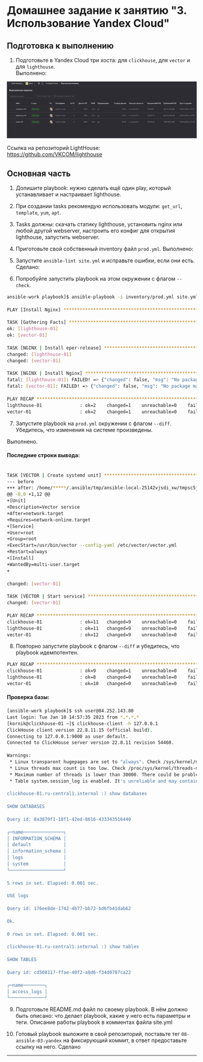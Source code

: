 # Домашнее задание к занятию "3. Использование Yandex Cloud"

## Подготовка к выполнению

1. Подготовьте в Yandex Cloud три хоста: для `clickhouse`, для `vector` и для `lighthouse`.     
Выполнено:  
 
![Yandex-vm](img/screen.png)

Ссылка на репозиторий LightHouse: https://github.com/VKCOM/lighthouse

## Основная часть

1. Допишите playbook: нужно сделать ещё один play, который устанавливает и настраивает lighthouse.

2. При создании tasks рекомендую использовать модули: `get_url`, `template`, `yum`, `apt`.
3. Tasks должны: скачать статику lighthouse, установить nginx или любой другой webserver, настроить его конфиг для открытия lighthouse, запустить webserver.

4. Приготовьте свой собственный inventory файл `prod.yml`.
Выполнено:  
5. Запустите `ansible-lint site.yml` и исправьте ошибки, если они есть.
Сделано:    
6. Попробуйте запустить playbook на этом окружении с флагом `--check`.
```bash
ansible-work playbook]$ ansible-playbook -i inventory/prod.yml site.yml --check

PLAY [Install Nginx] *************************************************************************************************************************

TASK [Gathering Facts] ***********************************************************************************************************************
ok: [lighthouse-01]
ok: [vector-01]

TASK [NGINX | Install eper-release] **********************************************************************************************************
changed: [lighthouse-01]
changed: [vector-01]

TASK [NGINX | Install Nginx] *****************************************************************************************************************
fatal: [lighthouse-01]: FAILED! => {"changed": false, "msg": "No package matching 'nginx' found available, installed or updated", "rc": 126, "results": ["No package matching 'nginx' found available, installed or updated"]}
fatal: [vector-01]: FAILED! => {"changed": false, "msg": "No package matching 'nginx' found available, installed or updated", "rc": 126, "results": ["No package matching 'nginx' found available, installed or updated"]}

PLAY RECAP ***********************************************************************************************************************************
lighthouse-01              : ok=2    changed=1    unreachable=0    failed=1    skipped=0    rescued=0    ignored=0
vector-01                  : ok=2    changed=1    unreachable=0    failed=1    skipped=0    rescued=0    ignored=0

```
7. Запустите playbook на `prod.yml` окружении с флагом `--diff`.    
Убедитесь, что изменения на системе произведены.    

Выполнено.  
#### Последние строки вывода:    

```bash

TASK [VECTOR | Create systemd unit] **********************************************************************************************************
--- before
+++ after: /home/*****/.ansible/tmp/ansible-local-25142vjsdi_xw/tmpsc5jw62b/vector.service.j2
@@ -0,0 +1,12 @@
+[Unit]
+Description=Vector service
+After=network.target
+Requires=network-online.target
+[Service]
+User=root
+Group=root
+ExecStart=/usr/bin/vector --config-yaml /etc/vector/vector.yml
+Restart=always
+[Install]
+WantedBy=multi-user.target
+

changed: [vector-01]

TASK [VECTOR | Start service] ****************************************************************************************************************
changed: [vector-01]

PLAY RECAP ***********************************************************************************************************************************
clickhouse-01              : ok=11   changed=9    unreachable=0    failed=0    skipped=0    rescued=0    ignored=0
lighthouse-01              : ok=11   changed=9    unreachable=0    failed=0    skipped=0    rescued=0    ignored=0
vector-01                  : ok=12   changed=9    unreachable=0    failed=0    skipped=0    rescued=0    ignored=0

```

8. Повторно запустите playbook с флагом `--diff` и убедитесь, что playbook идемпотентен.
```bash
PLAY RECAP ***********************************************************************************************************************************
clickhouse-01              : ok=9    changed=1    unreachable=0    failed=0    skipped=0    rescued=0    ignored=0
lighthouse-01              : ok=8    changed=0    unreachable=0    failed=0    skipped=0    rescued=0    ignored=0
vector-01                  : ok=10   changed=0    unreachable=0    failed=0    skipped=0    rescued=0    ignored=0

```

#### Проверка базы:     

```bash
[ansible-work playbook]$ ssh user@84.252.143.80
Last login: Tue Jan 10 14:57:35 2023 from *.*.*.*
[kornik@clickhouse-01 ~]$ clickhouse-client -h 127.0.0.1
ClickHouse client version 22.8.11.15 (official build).
Connecting to 127.0.0.1:9000 as user default.
Connected to ClickHouse server version 22.8.11 revision 54460.

Warnings:
 * Linux transparent hugepages are set to "always". Check /sys/kernel/mm/transparent_hugepage/enabled
 * Linux threads max count is too low. Check /proc/sys/kernel/threads-max
 * Maximum number of threads is lower than 30000. There could be problems with handling a lot of simultaneous queries.
 * Table system.session_log is enabled. It's unreliable and may contain garbage. Do not use it for any kind of security monitoring.

clickhouse-01.ru-central1.internal :) show databases

SHOW DATABASES

Query id: 8a3879f1-18f1-42ed-8616-433343516440

┌─name───────────────┐
│ INFORMATION_SCHEMA │
│ default            │
│ information_schema │
│ logs               │
│ system             │
└────────────────────┘

5 rows in set. Elapsed: 0.001 sec.

USE logs

Query id: 176ee8de-1742-4b77-bb72-bd6fb41dab62

Ok.

0 rows in set. Elapsed: 0.001 sec.

clickhouse-01.ru-central1.internal :) show tables

SHOW TABLES

Query id: cd508117-ffae-40f2-a8d6-f34d0707ca22

┌─name────────┐
│ access_logs │
└─────────────┘

```


9. Подготовьте README.md файл по своему playbook. В нём должно быть описано: что делает playbook, какие у него есть параметры и теги.
Описание работы playbook в комментах файла site.yml     

10. Готовый playbook выложите в свой репозиторий, поставьте тег `08-ansible-03-yandex` на фиксирующий коммит, в ответ предоставьте ссылку на него.
Сделано 
---

